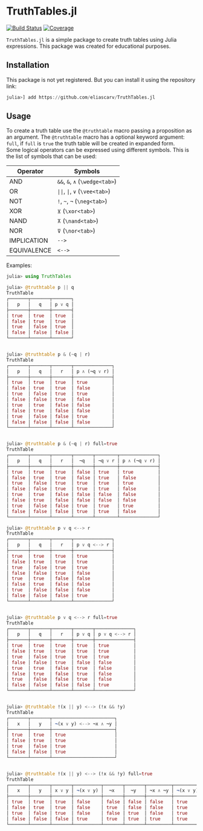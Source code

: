 # TruthTables.jl

[![Build Status](https://github.com/eliascarv/TruthTables.jl/actions/workflows/CI.yml/badge.svg?branch=main)](https://github.com/eliascarv/TruthTables.jl/actions/workflows/CI.yml?query=branch%3Amain)
[![Coverage](https://codecov.io/gh/eliascarv/TruthTables.jl/branch/main/graph/badge.svg)](https://codecov.io/gh/eliascarv/TruthTables.jl)

`TruthTables.jl` is a simple package to create truth tables using Julia expressions.
This package was created for educational purposes.

## Installation

This package is not yet registered. But you can install it using the repository link:

```julia
julia>] add https://github.com/eliascarv/TruthTables.jl
```

## Usage

To create a truth table use the `@truthtable` macro passing a proposition as an argument. 
The `@truthtable` macro has a optional keyword argument: `full`, 
if `full` is `true` the truth table will be created in expanded form.\
Some logical operators can be expressed using different symbols.
This is the list of symbols that can be used:

| Operator | Symbols |
|-----------|-------------|
| AND  | `&&`, `&`, `∧` (`\wedge<tab>`) |
| OR   | `\|\|`, `\|`, `∨` (`\vee<tab>`) |
| NOT  | `!`, `~`, `¬` (`\neg<tab>`) |
| XOR  | `⊻` (`\xor<tab>`) |
| NAND | `⊼` (`\nand<tab>`) |
| NOR  | `⊽` (`\nor<tab>`) |
| IMPLICATION | `-->` |
| EQUIVALENCE | `<-->` |

Examples:

```julia
julia> using TruthTables

julia> @truthtable p || q
TruthTable
┌───────┬───────┬───────┐
│   p   │   q   │ p ∨ q │
├───────┼───────┼───────┤
│ true  │ true  │ true  │
│ false │ true  │ true  │
│ true  │ false │ true  │
│ false │ false │ false │
└───────┴───────┴───────┘


julia> @truthtable p & (~q | r)
TruthTable
┌───────┬───────┬───────┬──────────────┐
│   p   │   q   │   r   │ p ∧ (¬q ∨ r) │
├───────┼───────┼───────┼──────────────┤
│ true  │ true  │ true  │ true         │
│ false │ true  │ true  │ false        │
│ true  │ false │ true  │ true         │
│ false │ false │ true  │ false        │
│ true  │ true  │ false │ false        │
│ false │ true  │ false │ false        │
│ true  │ false │ false │ true         │
│ false │ false │ false │ false        │
└───────┴───────┴───────┴──────────────┘


julia> @truthtable p & (~q | r) full=true
TruthTable
┌───────┬───────┬───────┬───────┬────────┬──────────────┐
│   p   │   q   │   r   │  ¬q   │ ¬q ∨ r │ p ∧ (¬q ∨ r) │
├───────┼───────┼───────┼───────┼────────┼──────────────┤
│ true  │ true  │ true  │ false │ true   │ true         │
│ false │ true  │ true  │ false │ true   │ false        │
│ true  │ false │ true  │ true  │ true   │ true         │
│ false │ false │ true  │ true  │ true   │ false        │
│ true  │ true  │ false │ false │ false  │ false        │
│ false │ true  │ false │ false │ false  │ false        │
│ true  │ false │ false │ true  │ true   │ true         │
│ false │ false │ false │ true  │ true   │ false        │
└───────┴───────┴───────┴───────┴────────┴──────────────┘

julia> @truthtable p ∨ q <--> r
TruthTable
┌───────┬───────┬───────┬──────────────┐
│   p   │   q   │   r   │ p ∨ q <--> r │
├───────┼───────┼───────┼──────────────┤
│ true  │ true  │ true  │ true         │
│ false │ true  │ true  │ true         │
│ true  │ false │ true  │ true         │
│ false │ false │ true  │ false        │
│ true  │ true  │ false │ false        │
│ false │ true  │ false │ false        │
│ true  │ false │ false │ false        │
│ false │ false │ false │ true         │
└───────┴───────┴───────┴──────────────┘


julia> @truthtable p ∨ q <--> r full=true
TruthTable
┌───────┬───────┬───────┬───────┬──────────────┐
│   p   │   q   │   r   │ p ∨ q │ p ∨ q <--> r │
├───────┼───────┼───────┼───────┼──────────────┤
│ true  │ true  │ true  │ true  │ true         │
│ false │ true  │ true  │ true  │ true         │
│ true  │ false │ true  │ true  │ true         │
│ false │ false │ true  │ false │ false        │
│ true  │ true  │ false │ true  │ false        │
│ false │ true  │ false │ true  │ false        │
│ true  │ false │ false │ true  │ false        │
│ false │ false │ false │ false │ true         │
└───────┴───────┴───────┴───────┴──────────────┘


julia> @truthtable !(x || y) <--> (!x && !y)
TruthTable
┌───────┬───────┬───────────────────────┐
│   x   │   y   │ ¬(x ∨ y) <--> ¬x ∧ ¬y │
├───────┼───────┼───────────────────────┤
│ true  │ true  │ true                  │
│ false │ true  │ true                  │
│ true  │ false │ true                  │
│ false │ false │ true                  │
└───────┴───────┴───────────────────────┘


julia> @truthtable !(x || y) <--> (!x && !y) full=true
TruthTable
┌───────┬───────┬───────┬──────────┬───────┬───────┬─────────┬───────────────────────┐
│   x   │   y   │ x ∨ y │ ¬(x ∨ y) │  ¬x   │  ¬y   │ ¬x ∧ ¬y │ ¬(x ∨ y) <--> ¬x ∧ ¬y │
├───────┼───────┼───────┼──────────┼───────┼───────┼─────────┼───────────────────────┤
│ true  │ true  │ true  │ false    │ false │ false │ false   │ true                  │
│ false │ true  │ true  │ false    │ true  │ false │ false   │ true                  │
│ true  │ false │ true  │ false    │ false │ true  │ false   │ true                  │
│ false │ false │ false │ true     │ true  │ true  │ true    │ true                  │
└───────┴───────┴───────┴──────────┴───────┴───────┴─────────┴───────────────────────┘
```
